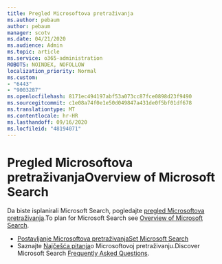 ```yaml
---
title: Pregled Microsoftova pretraživanja
ms.author: pebaum
author: pebaum
manager: scotv
ms.date: 04/21/2020
ms.audience: Admin
ms.topic: article
ms.service: o365-administration
ROBOTS: NOINDEX, NOFOLLOW
localization_priority: Normal
ms.custom:
- "6443"
- "9003287"
ms.openlocfilehash: 8171ec494197abf53a073cc87fce0898d23f9490
ms.sourcegitcommit: c1e08a74f0e1e50d049847a431de0f5bf01df678
ms.translationtype: MT
ms.contentlocale: hr-HR
ms.lasthandoff: 09/16/2020
ms.locfileid: "48194071"
---
```

# <a name="overview-of-microsoft-search"></a><span data-ttu-id="0ee10-102">Pregled Microsoftova pretraživanja</span><span class="sxs-lookup"><span data-stu-id="0ee10-102">Overview of Microsoft Search</span></span>

<span data-ttu-id="0ee10-103">Da biste isplanirali Microsoft Search, pogledajte [pregled Microsoftova pretraživanja](https://docs.microsoft.com/microsoftsearch/overview-microsoft-search).</span><span class="sxs-lookup"><span data-stu-id="0ee10-103">To plan for Microsoft Search see [Overview of Microsoft Search](https://docs.microsoft.com/microsoftsearch/overview-microsoft-search).</span></span>

- [<span data-ttu-id="0ee10-104">Postavljanje Microsoftova pretraživanja</span><span class="sxs-lookup"><span data-stu-id="0ee10-104">Set Microsoft Search</span></span>](https://docs.microsoft.com/microsoftsearch/setup-microsoft-search)
- <span data-ttu-id="0ee10-105">Saznajte [Najčešća pitanja](https://docs.microsoft.com/microsoftsearch/faqs)o Microsoftovoj pretraživanju.</span><span class="sxs-lookup"><span data-stu-id="0ee10-105">Discover Microsoft Search [Frequently Asked Questions](https://docs.microsoft.com/microsoftsearch/faqs).</span></span>
